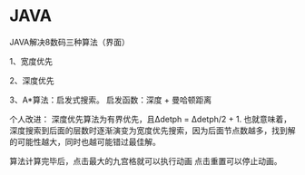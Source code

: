 # JAVA
JAVA解决8数码三种算法（界面）

1、宽度优先

2、深度优先

3、A*算法：启发式搜索。 启发函数：深度 + 曼哈顿距离

个人改进： 深度优先算法为有界优先，且Δdetph = Δdetph/2 + 1. 也就意味着，深度搜索到后面的层数时逐渐演变为宽度优先搜索，因为后面节点数越多，找到解的可能性越大，同时也越可能错过最佳解。
 
 
算法计算完毕后，点击最大的九宫格就可以执行动画
点击重置可以停止动画。
